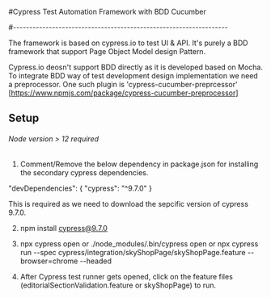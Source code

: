 <a name="Cypress Framework"></a>
#Cypress Test Automation Framework with BDD Cucumber

#------------------------------------------------------------------

The framework is based on cypress.io to test UI & API. It's purely a BDD framework that support Page Object Model design Pattern.

Cypress.io deosn't support BDD directly as it is developed based on Mocha. To integrate BDD way of test development design implementation we need a preprocessor. One such plugin is 'cypress-cucumber-preprcessor'
[https://www.npmjs.com/package/cypress-cucumber-preprocessor]

## Setup

###### Node version > 12 required

1. Comment/Remove the below dependency in package.json for installing the secondary cypress dependencies.

"devDependencies": {
    "cypress": "^9.7.0"
}

This is required as we need to download the sepcific version of cypress 9.7.0.

2. npm install cypress@9.7.0

3. npx cypress open or ./node_modules/.bin/cypress open or npx cypress run --spec cypress/integration/skyShopPage/skyShopPage.feature --browser=chrome --headed

3. After Cypress test runner gets opened, click on the feature files (editorialSectionValidation.feature or skyShopPage) to run.

